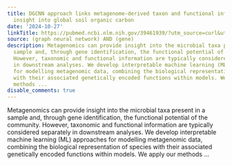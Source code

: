 ```yaml
---
title: DGCNN approach links metagenome-derived taxon and functional information providing
  insight into global soil organic carbon
date: '2024-10-27'
linkTitle: https://pubmed.ncbi.nlm.nih.gov/39461939/?utm_source=curl&utm_medium=rss&utm_campaign=pubmed-2&utm_content=1x5bM_TNL8gjogAcnslpo2s2PbDe-61JVM2h9yowOYSiZ7Dkrt&fc=20220919211934&ff=20241027203848&v=2.18.0.post9+e462414
source: (graph neural network) AND (gene)
description: Metagenomics can provide insight into the microbial taxa present in a
  sample and, through gene identification, the functional potential of the community.
  However, taxonomic and functional information are typically considered separately
  in downstream analyses. We develop interpretable machine learning (ML) approaches
  for modelling metagenomic data, combining the biological representation of species
  with their associated genetically encoded functions within models. We apply our
  methods ...
disable_comments: true
---
```

Metagenomics can provide insight into the microbial taxa present in a sample and, through gene identification, the functional potential of the community. However, taxonomic and functional information are typically considered separately in downstream analyses. We develop interpretable machine learning (ML) approaches for modelling metagenomic data, combining the biological representation of species with their associated genetically encoded functions within models. We apply our methods ...